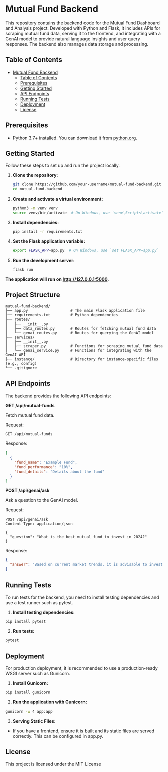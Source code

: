 # Mutual Fund Backend

This repository contains the backend code for the Mutual Fund Dashboard and Analysis project. Developed with Python and Flask, it includes APIs for scraping mutual fund data, serving it to the frontend, and integrating with a GenAI model to provide natural language insights and user query responses. The backend also manages data storage and processing.

## Table of Contents

- [Mutual Fund Backend](#mutual-fund-backend)
  - [Table of Contents](#table-of-contents)
  - [Prerequisites](#prerequisites)
  - [Getting Started](#getting-started)
  - [API Endpoints](#api-endpoints)
  - [Running Tests](#running-tests)
  - [Deployment](#deployment)
  - [License](#license)

## Prerequisites

- Python 3.7+ installed. You can download it from [python.org](https://www.python.org/).

## Getting Started

Follow these steps to set up and run the project locally.

1. **Clone the repository:**
   ```bash
   git clone https://github.com/your-username/mutual-fund-backend.git
   cd mutual-fund-backend

2. **Create and activate a virtual environment:**
   ```bash
   python3 -m venv venv
   source venv/bin/activate  # On Windows, use `venv\Scripts\activate`

3. **Install dependencies:**
   ```bash
   pip install -r requirements.txt

4. **Set the Flask application variable:**
   ```bash
   export FLASK_APP=app.py  # On Windows, use `set FLASK_APP=app.py`

5. **Run the development server:**
   ```bash
   flask run
**The application will run on http://127.0.0.1:5000.**

## Project Structure
```plaintext
mutual-fund-backend/
├── app.py                   # The main Flask application file
├── requirements.txt         # Python dependencies
├── routes/
│   ├── __init__.py
│   ├── data_routes.py       # Routes for fetching mutual fund data
│   └── genai_routes.py      # Routes for querying the GenAI model
├── services/
│   ├── __init__.py
│   ├── scraper.py           # Functions for scraping mutual fund data
│   └── genai_service.py     # Functions for integrating with the GenAI API
├── instance/                # Directory for instance-specific files (e.g., config)
└── .gitignore
```
## API Endpoints
The backend provides the following API endpoints:

**GET /api/mutual-funds**

Fetch mutual fund data.

Request:
```http
GET /api/mutual-funds
```
Response:
```json
[
  {
    "fund_name": "Example Fund",
    "fund_performance": "10%",
    "fund_details": "Details about the fund"
  }
]
```

**POST /api/genai/ask**

Ask a question to the GenAI model.

Request:
```http
POST /api/genai/ask
Content-Type: application/json

{
  "question": "What is the best mutual fund to invest in 2024?"
}
```
Response:
```json
{
  "answer": "Based on current market trends, it is advisable to invest in mutual funds with a strong track record of performance, low expense ratios, and diversification across sectors."
}
```

## Running Tests
To run tests for the backend, you need to install testing dependencies and use a test runner such as pytest.
1.	**Install testing dependencies:**
```bash
pip install pytest
```
2. **Run tests:**
```bash
pytest
```
## Deployment
For production deployment, it is recommended to use a production-ready WSGI server such as Gunicorn.
1.	**Install Gunicorn:**
```bash
pip install gunicorn
```
2. **Run the application with Gunicorn:**
```bash
gunicorn -w 4 app:app
```
3. **Serving Static Files:**
- If you have a frontend, ensure it is built and its static files are served correctly. This can be configured in app.py.

## License
This project is licensed under the MIT License